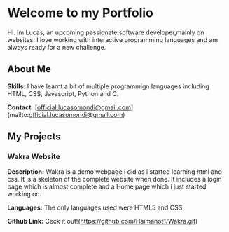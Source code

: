 # Welcome to my Portfolio
Hi. Im Lucas, an upcoming passionate software developer,mainly on websites. I love working with interactive programming languages and am always ready for a new challenge.

## About Me
**Skills:** I have learnt a bit of multiple programmign languages including HTML, CSS, Javascript, Python and C.

**Contact:** [official.lucasomondi@gmail.com] (mailto:official.lucasomondi@gmail.com)

## My Projects
### Wakra Website
**Description:** Wakra is a demo webpage i did as i started learning html and css. It is a skeleton of the complete website when done. It includes a login page which is almost complete and a Home page which i just started working on.

**Languages:** The only languages used were HTML5 and CSS.

**Github Link:** Ceck it out!(https://github.com/Haimanot1/Wakra.git)


